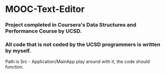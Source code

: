 # MOOC-Text-Editor
### Project completed in Coursera's Data Structures and Performance Course by UCSD. 
### All code that is not coded by the UCSD programmers is written by myself. 
Path is Src - Application/MainApp play around with it, the code should function. 
